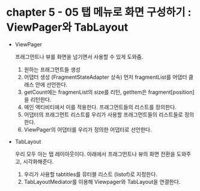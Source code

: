 # chapter 5 - 05 탭 메뉴로 화면 구성하기 : ViewPager와 TabLayout

- ViewPager

    프래그먼트나 뷰를 화면을 넘기면서 사용할 수 있게 도와줌.

    1. 원하는 프래그먼트들 생성
    2. 어댑터 생성 (FragmentStateAdapter 상속) 먼저 fragmentList를 어댑터 클래스 안에 선언한다.
    3. getCount에는 fragmenList의 size를 리턴, getItem은 fragment[position]을 리턴한다.
    4. 매인 액티비티에서 이를 적용한다. 프래그먼트들의 리스트를 정의한다.
    5. 어댑터의 프래그먼트 리스트를 우리가 사용할 프래그먼트들의 리스트들로 정의한다.
    6. ViewPager의 어댑터를 우리가 정의한 어댑터로 선언한다.

- TabLayout

    우리 모두 아는 탭 레이아웃이다. 아래에서 프래그먼트나 뷰의 화면 전환을 도와주고, 시각화해준다.

    1. 우리가 사용할 tabtitles를 뮤터블 리스트 (listof)로 지정한다.
    2. TabLayoutMediator를 이용해 Viewpager와 TabLayout을 연결한다.